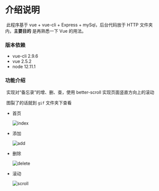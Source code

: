 # 介绍说明

​	此程序基于 vue + vue-cli + Express + mySql，后台代码放于 HTTP 文件夹内，**主要目的** 是再熟悉一下 Vue 的用法。



### 版本依赖

- vue-cli  2.9.6
- vue  2.5.2
- node 12.11.1

### 功能介绍

​	实现对“备忘录”的增、删、查，使用 better-scroll 实现页面竖直方向上的滚动

​	图裂了的话就到 `gif` 文件夹下查看

- 首页

  ![index](C:\Users\VC\Desktop\img\index.gif)

- 添加

  ![add](C:\Users\VC\Desktop\img\add.gif)

- 删除

  ![delete](C:\Users\VC\Desktop\img\delete.gif)

- 滚动

  ![scroll](C:\Users\VC\Desktop\img\scroll.gif)